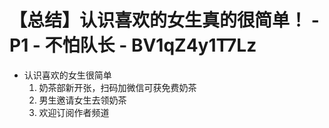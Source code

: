 # 【总结】认识喜欢的女生真的很简单！ - P1 - 不怕队长 - BV1qZ4y1T7Lz

-   认识喜欢的女生很简单
    1.  奶茶部新开张，扫码加微信可获免费奶茶
    2.  男生邀请女生去领奶茶
    3.  欢迎订阅作者频道